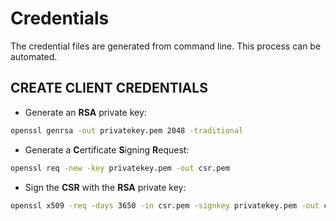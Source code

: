 
# Credentials

The credential files are generated from command line. This process can be automated.

## CREATE CLIENT CREDENTIALS

* Generate an **RSA** private key:
```bash
openssl genrsa -out privatekey.pem 2048 -traditional
```

* Generate a **C**ertificate **S**igning **R**equest:
```bash
openssl req -new -key privatekey.pem -out csr.pem
```

* Sign the **CSR** with the **RSA** private key:
```bash
openssl x509 -req -days 3650 -in csr.pem -signkey privatekey.pem -out certificate.pem
```

